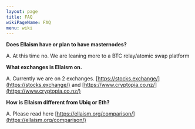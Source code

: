 ```yaml
---
layout: page
title: FAQ
wikiPageName: FAQ
menu: wiki
---
```


**Does Ellaism have or plan to have masternodes?**

A. At this time no. We are leaning more to a BTC relay/atomic swap platform

**What exchanges is Ellaism on.**

A. Currently we are on 2 exchanges. [https://stocks.exchange/](https://stocks.exchange/) and [https://www.cryptopia.co.nz/](https://www.cryptopia.co.nz/)

**How is Ellaism different from Ubiq or Eth?**

A. Please read here [https://ellaism.org/comparison/](https://ellaism.org/comparison/)


